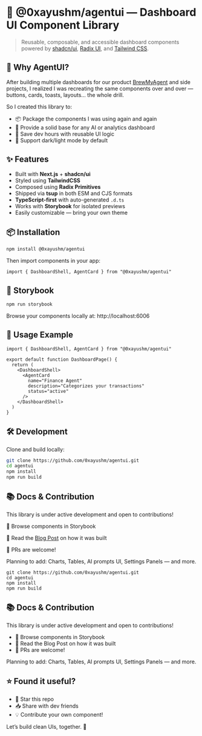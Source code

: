 # 🧩 @0xayushm/agentui — Dashboard UI Component Library

> Reusable, composable, and accessible dashboard components powered by [shadcn/ui](https://ui.shadcn.com/), [Radix UI](https://www.radix-ui.com/), and [Tailwind CSS](https://tailwindcss.com/).


## 🚀 Why AgentUI?

After building multiple dashboards for our product [BrewMyAgent](https://brewmyagent.com) and side projects, I realized I was recreating the same components over and over — buttons, cards, toasts, layouts... the whole drill.

So I created this library to:
- 📦 Package the components I was using again and again
- 🧱 Provide a solid base for any AI or analytics dashboard
- 🔁 Save dev hours with reusable UI logic
- 🌙 Support dark/light mode by default


## ✨ Features

- Built with **Next.js** + **shadcn/ui**
- Styled using **TailwindCSS**
- Composed using **Radix Primitives**
- Shipped via **tsup** in both ESM and CJS formats
- **TypeScript-first** with auto-generated `.d.ts`
- Works with **Storybook** for isolated previews
- Easily customizable — bring your own theme

## 📦 Installation

```bash
npm install @0xayushm/agentui
```
Then import components in your app:

```tsx
import { DashboardShell, AgentCard } from "@0xayushm/agentui"
```

## 🧪 Storybook

```bash
npm run storybook
```
Browse your components locally at: http://localhost:6006

## 📁 Usage Example

```tsx
import { DashboardShell, AgentCard } from "@0xayushm/agentui"

export default function DashboardPage() {
  return (
    <DashboardShell>
      <AgentCard
        name="Finance Agent"
        description="Categorizes your transactions"
        status="active"
      />
    </DashboardShell>
  )
}
```

## 🛠️ Development

Clone and build locally:
```bash
git clone https://github.com/0xayushm/agentui.git
cd agentui
npm install
npm run build
```

## 📚 Docs & Contribution
This library is under active development and open to contributions!

🧩 Browse components in Storybook

📖 Read the [Blog Post](https://0xayushm.hashnode.dev/custom-ui-library) on how it was built

🙌 PRs are welcome!

Planning to add: Charts, Tables, AI prompts UI, Settings Panels — and more.
```
git clone https://github.com/0xayushm/agentui.git
cd agentui
npm install
npm run build
```

## 📚 Docs & Contribution
This library is under active development and open to contributions!

- 🧩 Browse components in Storybook
- 📖 Read the Blog Post on how it was built
- 🙌 PRs are welcome!

Planning to add: Charts, Tables, AI prompts UI, Settings Panels — and more.

## ⭐ Found it useful?

- 🌟 Star this repo
- 📥 Share with dev friends
- 💡 Contribute your own component!

Let’s build clean UIs, together. 🚀
